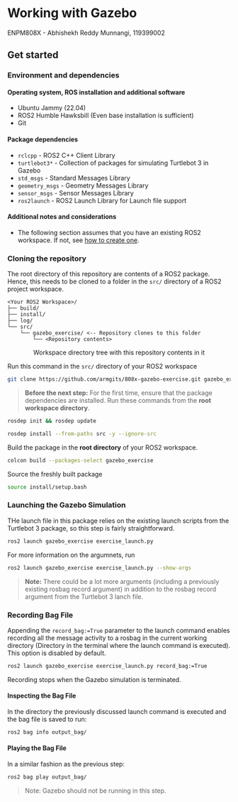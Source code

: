 # Working with Gazebo

ENPM808X - Abhishekh Reddy Munnangi, 119399002

## Get started

### Environment and dependencies

#### Operating system, ROS installation and additional software

- Ubuntu Jammy (22.04)
- ROS2 Humble Hawksbill (Even base installation is sufficient)
- Git

#### Package dependencies

- `rclcpp` - ROS2 C++ Client Library
- `turtlebot3*` - Collection of packages for simulating Turtlebot 3 in Gazebo
- `std_msgs` - Standard Messages Library
- `geometry_msgs` - Geometry Messages Library
- `sensor_msgs` - Sensor Messages Library
- `ros2launch` - ROS2 Launch Library for Launch file support

#### Additional notes and considerations

- The following section assumes that you have an existing ROS2 workspace. If not,
see [how to create one](https://docs.ros.org/en/humble/Tutorials/Beginner-Client-Libraries/Creating-A-Workspace/Creating-A-Workspace.html#create-a-new-directory).

### Cloning the repository

The root directory of this repository are contents of a ROS2 package. Hence,
this needs to be cloned to a folder in the `src/` directory of a ROS2 project
workspace.

```console
<Your ROS2 Workspace>/
├── build/
├── install/
├── log/
└── src/
    └── gazebo_exercise/ <-- Repository clones to this folder
        └── <Repository contents>
```

<p align="center">Workspace directory tree with this repository contents in it</p>

Run this command in the `src/` directory of your ROS2 workspace

```bash
git clone https://github.com/armgits/808x-gazebo-exercise.git gazebo_exercise
```

>**Before the next step:** For the first time, ensure that the package
> dependencies are installed. Run these commands from the **root workspace directory**.

```bash
rosdep init && rosdep update
```

```bash
rosdep install --from-paths src -y --ignore-src
```

Build the package in the **root directory** of your ROS2 workspace.

```bash
colcon build --packages-select gazebo_exercise
```

Source the freshly built package

```bash
source install/setup.bash
```

### Launching the Gazebo Simulation

THe launch file in this package relies on the existing launch scripts from the
Turtlebot 3 package, so this step is fairly straightforward.

```bash
ros2 launch gazebo_exercise exercise_launch.py
```

For more information on the argumnets, run

```bash
ros2 launch gazebo_exercise exercise_launch.py --show-args
```

>**Note:** There could be a lot more arguments (including a previously existing rosbag record
>argument) in addition to the rosbag record argument from the Turtlebot 3 lanch
>file.

### Recording Bag File

Appending the `record_bag:=True` parameter to the launch command enables recording
all the message activity to a rosbag in the current working directory (Directory
in the terminal where the launch command is executed). This option is disabled
by default.

```bash
ros2 launch gazebo_exercise exercise_launch.py record_bag:=True
```

Recording stops when the Gazebo simulation is terminated.

#### Inspecting the Bag File

In the directory the previously discussed launch command is executed and the bag
file is saved to run:

```bash
ros2 bag info output_bag/
```

#### Playing the Bag File

In a similar fashion as the previous step:

```bash
ros2 bag play output_bag/
```

>Note: Gazebo should not be running in this step.
